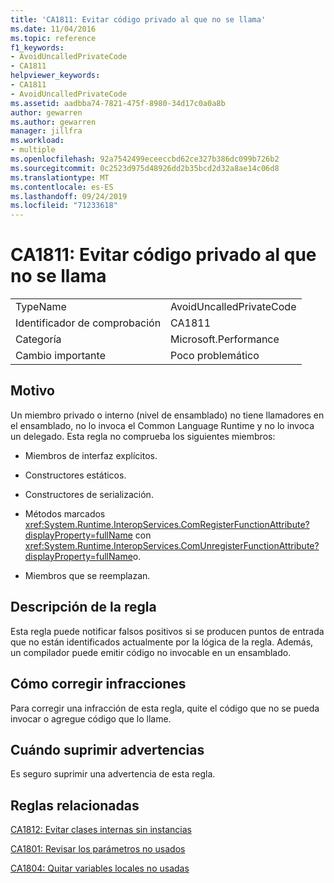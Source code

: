 ```yaml
---
title: 'CA1811: Evitar código privado al que no se llama'
ms.date: 11/04/2016
ms.topic: reference
f1_keywords:
- AvoidUncalledPrivateCode
- CA1811
helpviewer_keywords:
- CA1811
- AvoidUncalledPrivateCode
ms.assetid: aadbba74-7821-475f-8980-34d17c0a0a8b
author: gewarren
ms.author: gewarren
manager: jillfra
ms.workload:
- multiple
ms.openlocfilehash: 92a7542499eceeccbd62ce327b386dc099b726b2
ms.sourcegitcommit: 0c2523d975d48926dd2b35bcd2d32a8ae14c06d8
ms.translationtype: MT
ms.contentlocale: es-ES
ms.lasthandoff: 09/24/2019
ms.locfileid: "71233618"
---
```

# <a name="ca1811-avoid-uncalled-private-code"></a>CA1811: Evitar código privado al que no se llama

|||
|-|-|
|TypeName|AvoidUncalledPrivateCode|
|Identificador de comprobación|CA1811|
|Categoría|Microsoft.Performance|
|Cambio importante|Poco problemático|

## <a name="cause"></a>Motivo
Un miembro privado o interno (nivel de ensamblado) no tiene llamadores en el ensamblado, no lo invoca el Common Language Runtime y no lo invoca un delegado. Esta regla no comprueba los siguientes miembros:

- Miembros de interfaz explícitos.

- Constructores estáticos.

- Constructores de serialización.

- Métodos marcados <xref:System.Runtime.InteropServices.ComRegisterFunctionAttribute?displayProperty=fullName> con <xref:System.Runtime.InteropServices.ComUnregisterFunctionAttribute?displayProperty=fullName>o.

- Miembros que se reemplazan.

## <a name="rule-description"></a>Descripción de la regla
Esta regla puede notificar falsos positivos si se producen puntos de entrada que no están identificados actualmente por la lógica de la regla. Además, un compilador puede emitir código no invocable en un ensamblado.

## <a name="how-to-fix-violations"></a>Cómo corregir infracciones
Para corregir una infracción de esta regla, quite el código que no se pueda invocar o agregue código que lo llame.

## <a name="when-to-suppress-warnings"></a>Cuándo suprimir advertencias
Es seguro suprimir una advertencia de esta regla.

## <a name="related-rules"></a>Reglas relacionadas
[CA1812: Evitar clases internas sin instancias](../code-quality/ca1812-avoid-uninstantiated-internal-classes.md)

[CA1801: Revisar los parámetros no usados](../code-quality/ca1801-review-unused-parameters.md)

[CA1804: Quitar variables locales no usadas](../code-quality/ca1804-remove-unused-locals.md)